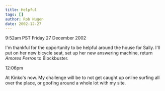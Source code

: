 ```yaml
---
title: Helpful
tags: []
author: Rob Nugen
date: 2002-12-27
---
```


<p class=date>9:52am PST Friday 27 December 2002</p>

<p>I'm thankful for the opportunity to be helpful around the house for
Sally.  I'll put on her new bicycle seat, set up her new answering
machine, return <em>Amores Perros</em> to Blockbuster.</p>

<p class=date>12:06pm</p>

<p>At Kinko's now.  My challenge will be to not get caught up online
surfing all over the place, or goofing around a whole lot with my
site.</p>

